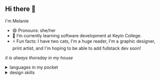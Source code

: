 ## Hi there 👋
I'm Melanie

- 😄 Pronouns: she/her
- 🌱 I’m currently learning software development at Keyin College.
- ⚡ Fun facts: I have two cats, I'm a huge reader, I'm a graphic designer, print artist, and I'm hoping to be able to add fullstack dev soon!

<i>it is always thorsday in my house</i>

<details>
<summary>languages in my pocket</summary>
  
| rank | language |
|-----:|---------------|
|     1|  HTML & CSS   |
|     2|  python       |
|     3|  javascript   |
|     4|      SQL      |
</details>

<details>
<summary>design skills</summary>
  
| rank | skills |
|-----:|---------------|
|     1|  logo & branding   |
|     2|  book & documents      |
|     3|  web   |
</details>
